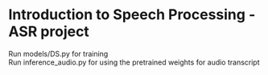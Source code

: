 # Introduction to Speech Processing - ASR project
Run models/DS.py for training<br>
Run inference_audio.py for using the pretrained weights for audio transcript
